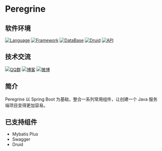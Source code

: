 # Peregrine

## 软件环境
[![Language](https://img.shields.io/badge/Language-Java_8-007396?color=orange&logo=java)](https://github.com/liushuijinger/peregrine)
[![Framework](https://img.shields.io/badge/Framework-Spring_Boot_2.3.0-6DB33F?logo=spring)](https://github.com/liushuijinger/peregrine)
[![DataBase](https://img.shields.io/badge/DataBase-MySQL-4479A1?logo=MySQL)](https://github.com/liushuijinger/peregrine)
[![Druid](https://img.shields.io/badge/Pool-Druid-29F1FB?logo=Apache-Druid)](https://github.com/liushuijinger/peregrine)
[![API](https://img.shields.io/badge/API-Swagger_2.8.0-85EA2D?logo=swagger)](https://github.com/liushuijinger/peregrine)




## 技术交流
[![QQ群](https://img.shields.io/badge/QQ群-liushuijinger-20B8E5?logo=Tencent-QQ&style=flat)](https://jq.qq.com/?_wv=1027&k=0UCkec2u)
[![博客](https://img.shields.io/badge/博客-我的博客-21759B?style=flat)](https://liushuijinger.blog.csdn.net)
[![微博](https://img.shields.io/badge/微博-@水镜不酷-E6162D?logo=Sina-Weibo&lstyle=flat)](https://weibo.com/liushuijinger)


## 简介

Peregrine 以 Spring Boot 为基础，整合一系列常用组件，让创建一个 Java 服务端项目变得更加容易。

## 已支持组件
- Mybatis Plus
- Swagger
- Druid

